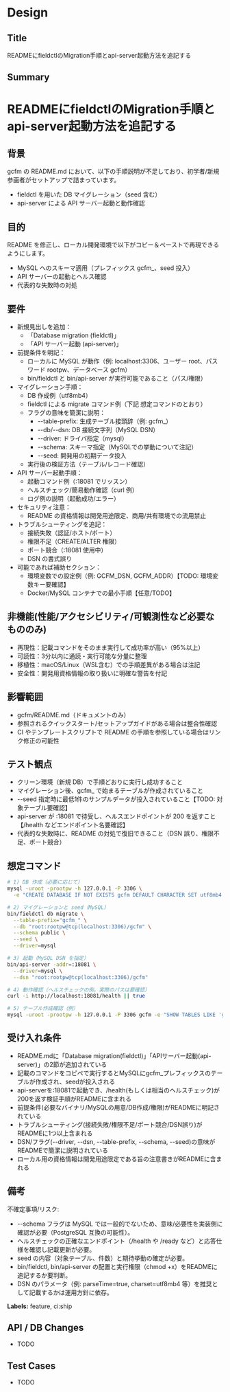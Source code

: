 # Design

## Title
READMEにfieldctlのMigration手順とapi-server起動方法を追記する

## Summary

# READMEにfieldctlのMigration手順とapi-server起動方法を追記する

## 背景
gcfm の README.md において、以下の手順説明が不足しており、初学者/新規参画者がセットアップで詰まっています。
- fieldctl を用いた DB マイグレーション（seed 含む）
- api-server による API サーバー起動と動作確認

## 目的
README を修正し、ローカル開発環境で以下がコピー＆ペーストで再現できるようにします。
- MySQL へのスキーマ適用（プレフィックス gcfm_、seed 投入）
- API サーバーの起動とヘルス確認
- 代表的な失敗時の対処

## 要件
- 新規見出しを追加：
  - 「Database migration (fieldctl)」
  - 「API サーバー起動 (api-server)」
- 前提条件を明記：
  - ローカルに MySQL が動作（例: localhost:3306、ユーザー root、パスワード rootpw、データベース gcfm）
  - bin/fieldctl と bin/api-server が実行可能であること（パス/権限）
- マイグレーション手順：
  - DB 作成例（utf8mb4）
  - fieldctl による migrate コマンド例（下記 想定コマンドのとおり）
  - フラグの意味を簡潔に説明：
    - --table-prefix: 生成テーブル接頭辞（例: gcfm_）
    - --db/--dsn: DB 接続文字列（MySQL DSN）
    - --driver: ドライバ指定（mysql）
    - --schema: スキーマ指定（MySQLでの挙動について注記）
    - --seed: 開発用の初期データ投入
  - 実行後の検証方法（テーブル/レコード確認）
- API サーバー起動手順：
  - 起動コマンド例（:18081 でリッスン）
  - ヘルスチェック/簡易動作確認（curl 例）
  - ログ例の説明（起動成功/エラー）
- セキュリティ注意：
  - README の資格情報は開発用途限定、商用/共有環境での流用禁止
- トラブルシューティングを追記：
  - 接続失敗（認証/ホスト/ポート）
  - 権限不足（CREATE/ALTER 権限）
  - ポート競合（:18081 使用中）
  - DSN の書式誤り
- 可能であれば補助セクション：
  - 環境変数での設定例（例: GCFM_DSN, GCFM_ADDR）【TODO: 環境変数キー要確認】
  - Docker/MySQL コンテナでの最小手順【任意/TODO】

## 非機能(性能/アクセシビリティ/可観測性など必要なもののみ)
- 再現性：記載コマンドをそのまま実行して成功率が高い（95%以上）
- 可読性：3分以内に通読・実行可能な分量に整理
- 移植性：macOS/Linux（WSL含む）での手順差異がある場合は注記
- 安全性：開発用資格情報の取り扱いに明確な警告を付記

## 影響範囲
- gcfm/README.md（ドキュメントのみ）
- 参照されるクイックスタート/セットアップガイドがある場合は整合性確認
- CI やテンプレートスクリプトで README の手順を参照している場合はリンク修正の可能性

## テスト観点
- クリーン環境（新規 DB）で手順どおりに実行し成功すること
- マイグレーション後、gcfm_ で始まるテーブルが作成されていること
- --seed 指定時に最低1件のサンプルデータが投入されていること【TODO: 対象テーブル要確認】
- api-server が :18081 で待受し、ヘルスエンドポイントが 200 を返すこと【/health などエンドポイント名要確認】
- 代表的な失敗時に、README の対処で復旧できること（DSN 誤り、権限不足、ポート競合）

## 想定コマンド
```bash
# 1) DB 作成（必要に応じて）
mysql -uroot -prootpw -h 127.0.0.1 -P 3306 \
  -e "CREATE DATABASE IF NOT EXISTS gcfm DEFAULT CHARACTER SET utf8mb4 COLLATE utf8mb4_general_ci;"

# 2) マイグレーションと seed（MySQL）
bin/fieldctl db migrate \
  --table-prefix="gcfm_" \
  --db "root:rootpw@tcp(localhost:3306)/gcfm" \
  --schema public \
  --seed \
  --driver=mysql

# 3) 起動（MySQL DSN を指定）
bin/api-server -addr=:18081 \
  --driver=mysql \
  --dsn "root:rootpw@tcp(localhost:3306)/gcfm"

# 4) 動作確認（ヘルスチェックの例。実際のパスは要確認）
curl -i http://localhost:18081/health || true

# 5) テーブル作成確認（例）
mysql -uroot -prootpw -h 127.0.0.1 -P 3306 gcfm -e "SHOW TABLES LIKE 'gcfm_%';"
```

## 受け入れ条件
- README.mdに「Database migration(fieldctl)」「APIサーバー起動(api-server)」の2節が追加されている
- 記載のコマンドをコピペで実行するとMySQLにgcfm_プレフィックスのテーブルが作成され、seedが投入される
- api-serverを:18081で起動でき、/health(もしくは相当のヘルスチェック)が200を返す検証手順がREADMEに含まれる
- 前提条件(必要なバイナリ/MySQLの用意/DB作成/権限)がREADMEに明記されている
- トラブルシューティング(接続失敗/権限不足/ポート競合/DSN誤り)がREADMEに1つ以上含まれる
- DSN/フラグ(--driver, --dsn, --table-prefix, --schema, --seed)の意味がREADMEで簡潔に説明されている
- ローカル用の資格情報は開発用途限定である旨の注意書きがREADMEに含まれる

## 備考
不確定事項/リスク:
- --schema フラグは MySQL では一般的でないため、意味/必要性を実装側に確認が必要（PostgreSQL 互換の可能性）。
- ヘルスチェックの正確なエンドポイント（/health や /ready など）と応答仕様を確認し記載更新が必要。
- seed の内容（対象テーブル、件数）と期待挙動の確定が必要。
- bin/fieldctl, bin/api-server の配置と実行権限（chmod +x）をREADMEに追記するか要判断。
- DSN のパラメータ（例: parseTime=true, charset=utf8mb4 等）を推奨として記載するかは運用方針に依存。

**Labels:** feature, ci:ship

## API / DB Changes
- TODO

## Test Cases
- TODO
